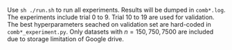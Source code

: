 Use `sh ./run.sh` to run all experiments. Results will be dumped in `comb*.log`. The experiments include trial 0 to 9. Trial 10 to 19 are used for validation. The best hyperparameters seached on validation set are hard-coded in `comb*_experiment.py`. Only datasets with $n=150, 750, 7500$ are included due to storage limitation of Google drive.